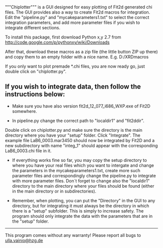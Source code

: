 """Chiplotter""" is a GUI designed for easy plotting of Fit2d generated chi files.
The GUI provides also a way to create Fit2d macros for integration.
Edit the "pipeline.py" and "mycakeparameters1.txt" to select the correct
integration parameters, and add more parameter files if you wish to integrate
different sections.

To install this package, first download Python x,y 2.7 from
http://code.google.com/p/pythonxy/wiki/Downloads

After that, download these macros as a zip file (the little button ZIP up there)
and copy them to an empty folder with a nice name. E.g. D:/XRDmacros

If you only want to plot premade *.chi files, you are now ready go, just double
click on "chiplotter.py".

If you wish to integrate data, then follow the instructions below:
-------------------

- Make sure you have also version fit2d_12_077_i686_WXP.exe of Fit2D somewhere.

- In pipeline.py change the correct path to "localdir1" and "fit2ddir".

Double click on chiplotter.py and make sure the directory is the main directory
where you have your "setup" folder. Click "Integrate". The example file LaB6_0003.mar3450
should now be integrated by Fit2D and a new subdirectory with name "integ_1"
should appear with the corresponding LaB6_0003.chi file in it.

- If everything works fine so far, you may copy the setup directory to where you have your
real files which you want to intergate and change the parameters in the mycakeparameters1.txt,
create more such parameter files and correspondingly change the pipeline.py to integrate
with more parameter files. Don`t forget to change also the "localdir1" directory to the main
directory where your files should be found (either in the main directory or in subdirectories).

- Remember, when plotting, you can put the "Directory" in the GUI to any directory,
but for integrating it must always be the directory in which there is a "setup" subfolder.
This is simply to increase safety. The program should only integrate the data with the parameters
that are in the "setup" folder.


-------------------
This program comes without any warranty! Please report all bugs to ulla.vainio@hzg.de
